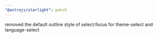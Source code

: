 ```yaml
---
"@astrojs/starlight": patch
---
```


removed the default outline style of select:focus for theme-select and language-select

